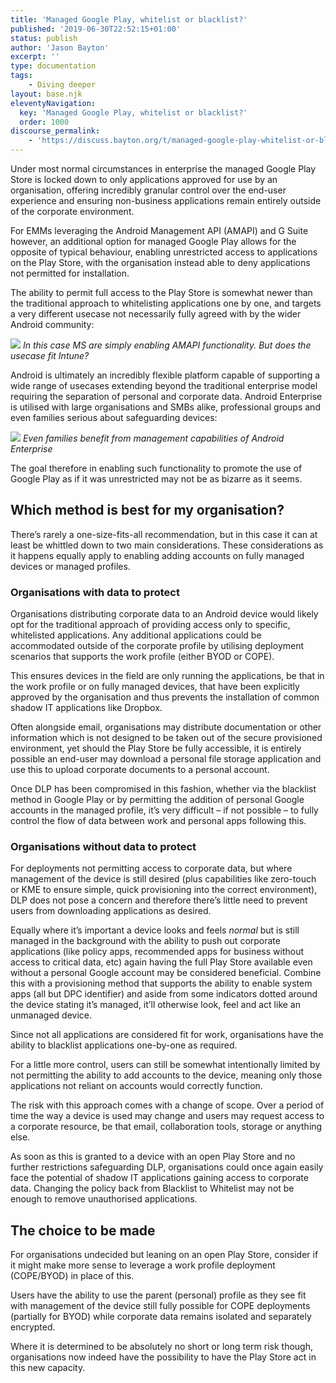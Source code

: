 ```yaml
---
title: 'Managed Google Play, whitelist or blacklist?'
published: '2019-06-30T22:52:15+01:00'
status: publish
author: 'Jason Bayton'
excerpt: ''
type: documentation
tags: 
    - Diving deeper
layout: base.njk
eleventyNavigation:
  key: 'Managed Google Play, whitelist or blacklist?'
  order: 1000
discourse_permalink:
    - 'https://discuss.bayton.org/t/managed-google-play-whitelist-or-blacklist/307'
---
```

Under most normal circumstances in enterprise the managed Google Play Store is locked down to only applications approved for use by an organisation, offering incredibly granular control over the end-user experience and ensuring non-business applications remain entirely outside of the corporate environment.

For EMMs leveraging the Android Management API (AMAPI) and G Suite however, an additional option for managed Google Play allows for the opposite of typical behaviour, enabling unrestricted access to applications on the Play Store, with the organisation instead able to deny applications not permitted for installation.

The ability to permit full access to the Play Store is somewhat newer than the traditional approach to whitelisting applications one by one, and targets a very different usecase not necessarily fully agreed with by the wider Android community:

![](https://r2_worker.bayton.workers.dev/uploads/2019/04/image.png)
*In this case MS are simply enabling AMAPI functionality. But does the usecase fit Intune?*

Android is ultimately an incredibly flexible platform capable of supporting a wide range of usecases extending beyond the traditional enterprise model requiring the separation of personal and corporate data. Android Enterprise is utilised with large organisations and SMBs alike, professional groups and even families serious about safeguarding devices:

![](https://r2_worker.bayton.workers.dev/uploads/2019/04/image-1.png)
*Even families benefit from management capabilities of Android Enterprise*

The goal therefore in enabling such functionality to promote the use of Google Play as if it was unrestricted may not be as bizarre as it seems.

Which method is best for my organisation?
-----------------------------------------

There’s rarely a one-size-fits-all recommendation, but in this case it can at least be whittled down to two main considerations. These considerations as it happens equally apply to enabling adding accounts on fully managed devices or managed profiles.

### Organisations with data to protect

Organisations distributing corporate data to an Android device would likely opt for the traditional approach of providing access only to specific, whitelisted applications. Any additional applications could be accommodated outside of the corporate profile by utilising deployment scenarios that supports the work profile (either BYOD or COPE).

This ensures devices in the field are only running the applications, be that in the work profile or on fully managed devices, that have been explicitly approved by the organisation and thus prevents the installation of common shadow IT applications like Dropbox.

Often alongside email, organisations may distribute documentation or other information which is not designed to be taken out of the secure provisioned environment, yet should the Play Store be fully accessible, it is entirely possible an end-user may download a personal file storage application and use this to upload corporate documents to a personal account.

Once DLP has been compromised in this fashion, whether via the blacklist method in Google Play or by permitting the addition of personal Google accounts in the managed profile, it’s very difficult – if not possible – to fully control the flow of data between work and personal apps following this.

### Organisations without data to protect

For deployments not permitting access to corporate data, but where management of the device is still desired (plus capabilities like zero-touch or KME to ensure simple, quick provisioning into the correct environment), DLP does not pose a concern and therefore there’s little need to prevent users from downloading applications as desired.

Equally where it’s important a device looks and feels *normal* but is still managed in the background with the ability to push out corporate applications (like policy apps, recommended apps for business without access to critical data, etc) again having the full Play Store available even without a personal Google account may be considered beneficial. Combine this with a provisioning method that supports the ability to enable system apps (all but DPC identifier) and aside from some indicators dotted around the device stating it’s managed, it’ll otherwise look, feel and act like an unmanaged device.

Since not all applications are considered fit for work, organisations have the ability to blacklist applications one-by-one as required.

For a little more control, users can still be somewhat intentionally limited by not permitting the ability to add accounts to the device, meaning only those applications not reliant on accounts would correctly function.

The risk with this approach comes with a change of scope. Over a period of time the way a device is used may change and users may request access to a corporate resource, be that email, collaboration tools, storage or anything else.

As soon as this is granted to a device with an open Play Store and no further restrictions safeguarding DLP, organisations could once again easily face the potential of shadow IT applications gaining access to corporate data. Changing the policy back from Blacklist to Whitelist may not be enough to remove unauthorised applications.

The choice to be made
---------------------

For organisations undecided but leaning on an open Play Store, consider if it might make more sense to leverage a work profile deployment (COPE/BYOD) in place of this.

Users have the ability to use the parent (personal) profile as they see fit with management of the device still fully possible for COPE deployments (partially for BYOD) while corporate data remains isolated and separately encrypted.

Where it is determined to be absolutely no short or long term risk though, organisations now indeed have the possibility to have the Play Store act in this new capacity.